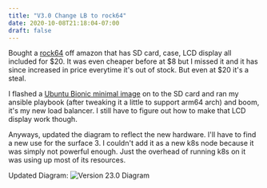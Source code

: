 ```yaml
---
title: "V3.0 Change LB to rock64"
date: 2020-10-08T21:18:04-07:00
draft: false
---
```


Bought a [rock64](https://smile.amazon.com/gp/product/B0868WSTXH/ref=ppx_yo_dt_b_asin_title_o01_s00?ie=UTF8&psc=1) off amazon that has SD card, case, LCD display all included for $20. It was even cheaper before at $8 but I missed it and it has since increased in price everytime it's out of stock. But even at $20 it's a steal.

I flashed a [Ubuntu Bionic minimal image](https://github.com/ayufan-rock64/linux-build/releases/tag/0.9.14) on to the SD card and ran my ansible playbook (after tweaking it a little to support arm64 arch) and boom, it's my new load balancer. I still have to figure out how to make that LCD display work though.

Anyways, updated the diagram to reflect the new hardware. I'll have to find a new use for the surface 3. I couldn't add it as a new k8s node because it was simply not powerful enough. Just the overhead of running k8s on it was using up most of its resources.

Updated Diagram:
![Version 23.0 Diagram](homelab3.0.png)
